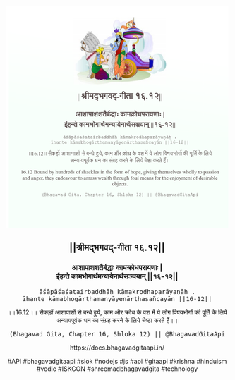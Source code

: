 <img src="../../asset/BG_16_12.png"/>
<center><h2>||श्रीमद्‍भगवद्‍-गीता १६.१२||</h2>
<h3>आशापाशशतैर्बद्धाः कामक्रोधपरायणाः |<br/>ईहन्ते कामभोगार्थमन्यायेनार्थसञ्चयान् ||१६-१२||</h3>
<pre>āśāpāśaśatairbaddhāḥ kāmakrodhaparāyaṇāḥ .<br/>īhante kāmabhogārthamanyāyenārthasañcayān ||16-12||</pre>
<p>।।16.12।। सैकड़ों आशापाशों से बन्धे हुये, काम और क्रोध के वश में ये लोग विषयभोगों की पूर्ति के लिये अन्यायपूर्वक धन का संग्रह करने के लिये चेष्टा करते हैं।।</p>
<pre>(Bhagavad Gita, Chapter 16, Shloka 12) || @BhagavadGitaApi</pre><p>https://docs.bhagavadgitaapi.in/</p><p>#API #bhagavadgitaapi #slok #nodejs #js #api #gitaapi #krishna #hinduism #vedic #ISKCON #shreemadbhagavadgita #technology</p></center>